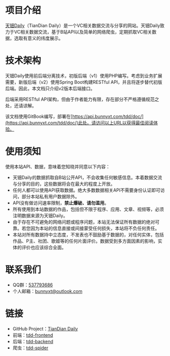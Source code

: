 # 项目介绍

[天钿Daily](https://tdd.bunnyxt.com)（TianDian Daily）是一个VC相关数据交流与分享的网站。天钿Daily致力于VC相关数据交流，基于B站API以及简单的网络爬虫，定期抓取VC相关数据，选取有意义的纬度展示。

# 技术架构

天钿Daily使用前后端分离技术，初版后端（v1）使用PHP编写。考虑到业务扩展需要，新版后端（v2）使用Spring Boot构建RESTful API，并且将逐步替代初版后端。因此，本文档只介绍v2版本后端接口。

后端采用RESTful API架构，但由于作者能力有限，存在部分不严格遵循规范之处，还请谅解。

该文档使用GitBook编写，部署在[https://api.bunnyxt.com/tdd/doc/](https://api.bunnyxt.com/tdd/doc/)此处。请访问以上URL以获得最佳阅读体验。

# 使用须知

使用本站API、数据，意味着您知晓并同意以下内容：

- 天钿Daily的数据抓取自B站公开API，不会收集任何敏感信息。本着数据交流与分享的目的，这些数据将会在最大的程度上开放。
- 任何人都可以使用API获取数据。绝大多数数据相关API不需要身份认证即可访问，部分本站私有用户数据除外。
- API没有做访问速率限制，**禁止爆破、请勿滥用**。
- 所有使用到本站数据的作品，包括但不限于程序、应用、文章、视频等，必须注明数据来源为天钿Daily。
- 由于存在不可避免的网络问题或程序问题，本站无法保证所有数据的绝对可靠。若您因为本站的信息直接或间接蒙受任何损失，本站将不负任何责任。
- 本站对所有数据持中立态度，不发表也不鼓励基于数据的，对任何实体，包括作品、P主、社团、歌姬等的任何片面评价。数据受到多方面因素的影响，实体的评价也应该综合全面。

# 联系我们

- QQ群：[537793686](https://jq.qq.com/?_wv=1027&k=588s7nw)
- 个人邮箱：[bunnyxt@outlook.com](bunnyxt@outlook.com)

# 链接

- GitHub Project：[TianDian Daily](https://github.com/users/bunnyxt/projects/1)
- 前端：[tdd-frontend](https://github.com/bunnyxt/tdd-frontend)
- 后端：[tdd-backend](https://github.com/bunnyxt/tdd-backend)
- 爬虫：[tdd-spider](https://github.com/bunnyxt/tdd-spider)